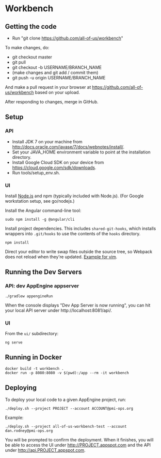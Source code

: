 # Workbench

## Getting the code

* Run "git clone https://github.com/all-of-us/workbench"

To make changes, do:

* git checkout master
* git pull
* git checkout -b USERNAME/BRANCH_NAME
* (make changes and git add / commit them)
* git push -u origin USERNAME/BRANCH_NAME

And make a pull request in your browser at
https://github.com/all-of-us/workbench based on your upload.

After responding to changes, merge in GitHub.

## Setup

### API

* Install JDK 7 on your machine from http://docs.oracle.com/javase/7/docs/webnotes/install/.
* Set your JAVA_HOME environment variable to point at the installation directory.
* Install Google Cloud SDK on your device from https://cloud.google.com/sdk/downloads.
* Run tools/setup_env.sh.

### UI

Install [Node.js](https://nodejs.org/en/download/) and npm (typically included
with Node.js). (For Google workstation setup, see go/nodejs.)

Install the Angular command-line tool:

```Shell
sudo npm install -g @angular/cli
```

Install project dependencies. This includes `shared-git-hooks`, which installs
wrappers into `.git/hooks` to use the contents of the `hooks` directory.

```Shell
npm install
```

Direct your editor to write swap files outside the source tree, so Webpack
does not reload when they're updated.
[Example for vim](https://github.com/angular/angular-cli/issues/4593).

## Running the Dev Servers

### API: dev AppEngine appserver

```Shell
./gradlew appengineRun
```

When the console displays "Dev App Server is now running", you can hit your
local API server under http://localhost:8081/api/.

### UI

From the `ui/` subdirectory:

```Shell
ng serve
```

## Running in Docker

```
docker build -t workbench .
docker run -p 8080:8080 -v $(pwd):/app --rm -it workbench
```

## Deploying

To deploy your local code to a given AppEngine project, run:

```
./deploy.sh --project PROJECT --account ACCOUNT@pmi-ops.org
```

Example:

```
./deploy.sh --project all-of-us-workbench-test --account dan.rodney@pmi-ops.org
```

You will be prompted to confirm the deployment. When it finishes, you will be able to access the
UI under http://PROJECT.appspot.com and the API under http://api.PROJECT.appspot.com.

